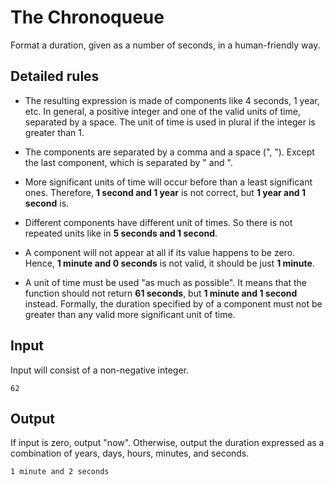 # The Chronoqueue

Format a duration, given as a number of seconds, in a human-friendly way.

## Detailed rules
- The resulting expression is made of components like 4 seconds, 1 year, etc. In general, a positive integer and one of the valid units of time, separated by a space. The unit of time is used in plural if the integer is greater than 1.

- The components are separated by a comma and a space (", "). Except the last component, which is separated by " and ".

- More significant units of time will occur before than a least significant ones. Therefore, __1 second and 1 year__ is not correct, but __1 year and 1 second__ is. 

- Different components have different unit of times. So there is not repeated units like in __5 seconds and 1 second__.

- A component will not appear at all if its value happens to be zero. Hence, __1 minute and 0 seconds__ is not valid, it should be just __1 minute__.

- A unit of time must be used "as much as possible". It means that the function should not return __61 seconds__, but __1 minute and 1 second__ instead. Formally, the duration specified by of a component must not be greater than any valid more significant unit of time.

## Input

Input will consist of a non-negative integer.

```
62
```

## Output

If input is zero, output "now". Otherwise, output the duration expressed as a combination of years, days, hours, minutes, and seconds.

```
1 minute and 2 seconds
```